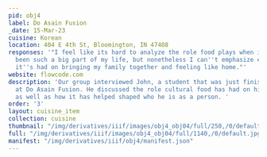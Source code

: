 ```yaml
---
pid: obj4
label: Do Asain Fusion
_date: 15-Mar-23
cuisine: Korean
location: 404 E 4th St, Bloomington, IN 47408
responses: '"I feel like its hard to analyze the role food plays when its just always
  been such a big part of my life, but nonetheless I can''t emphasize enough the involvement
  it''s had on bringing my family together and feeling like home."'
website: flowcode.com
description: 'Our group interviewed John, a student that was just finishing his meal
  at Do Asain Fusion. He discussed the role cultural food has had on his family relations
  as well as how it has helped shaped who he is as a person. '
order: '3'
layout: cuisine_item
collection: cuisine
thumbnail: "/img/derivatives/iiif/images/obj4_obj04/full/250,/0/default.jpg"
full: "/img/derivatives/iiif/images/obj4_obj04/full/1140,/0/default.jpg"
manifest: "/img/derivatives/iiif/obj4/manifest.json"
---
```

